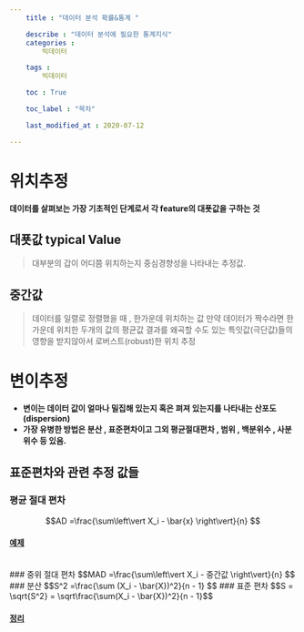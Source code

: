 ```yaml
---
    title : "데이터 분석 확률&통계 "

    describe : "데이터 분석에 필요한 통계지식" 
    categories : 
        빅데이터   

    tags :
        빅데이터

    toc : True

    toc_label : "목차"        

    last_modified_at : 2020-07-12

---
```

# 위치추정

**데이터를 살펴보는 가장 기초적인 단계로서 각 feature의 대푯값을 구하는 것**

## 대푯값 typical Value
> 대부분의 갑이 어디쯤 위치하는지 중심경향성을 나타내는 추정값.

## 중간값
> 데이터를 일렬로 정렬했을 때 , 한가운데 위치하는 값
> 만약 데이터가 짝수라면 한가운데 위치한 두개의 값의 평균값
> 결과를 왜곡할 수도 있는 특잇값(극단값)들의 영향을 받지않아서 로버스트(robust)한 위치 추정

# 변이추정
* **변이는 데이터 값이 얼마나 밀집해 있는지 혹은 펴져 있는지를 나타내는 산포도(dispersion)**
* **가장 유병한 방법은 분산 , 표준편차이고 그외 평균절대편차 , 범위 , 백분위수 , 사분위수 등 있음.**

## 표준편차와 관련 추정 값들

### 평균 절대 편차
$$AD =\frac{\sum\left\vert X_i - \bar{x} \right\vert}{n} $$
#### [예제](https://ko.khanacademy.org/math/statistics-probability/summarizing-quantitative-data/other-measures-of-spread/a/mean-absolute-deviation-mad-review)

</br>
### 중위 절대 편차
$$MAD =\frac{\sum\left\vert X_i - 중간값 \right\vert}{n} $$
### 분산
$$S^2 =\frac{\sum (X_i - \bar{X})^2}{n - 1} $$
### 표준 편차
$$S = \sqrt{S^2} = \sqrt\frac{\sum(X_i - \bar{X})^2}{n - 1}$$

#### [정리](https://learnx.tistory.com/entry/%ED%86%B5%EA%B3%84%EC%9D%98-%EA%B8%B0%EC%B4%88%EC%9D%B8-%ED%8F%89%EA%B7%A0-%EB%B6%84%EC%82%B0-%ED%91%9C%EC%A4%80%ED%8E%B8%EC%B0%A8)
